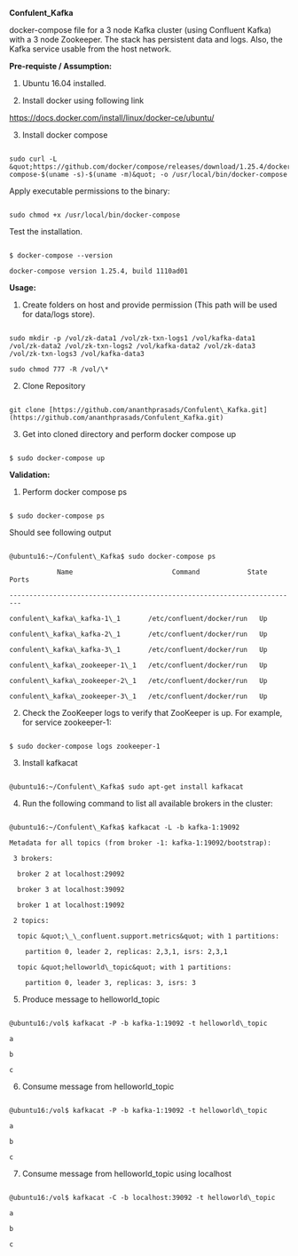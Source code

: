 **Confulent\_Kafka**

docker-compose file for a 3 node Kafka cluster (using Confluent Kafka) with a 3 node Zookeeper.  The stack has persistent data and logs. Also, the Kafka service usable from the host network.

**Pre-requiste / Assumption:**

1. Ubuntu 16.04 installed.

2. Install docker using following link

https://docs.docker.com/install/linux/docker-ce/ubuntu/

3. Install docker compose

```

sudo curl -L &quot;https://github.com/docker/compose/releases/download/1.25.4/docker-compose-$(uname -s)-$(uname -m)&quot; -o /usr/local/bin/docker-compose

```

Apply executable permissions to the binary:

```

sudo chmod +x /usr/local/bin/docker-compose

```

Test the installation.

```

$ docker-compose --version

docker-compose version 1.25.4, build 1110ad01

```



**Usage:**

1. Create folders on host and provide permission (This path will be used for data/logs store).

```

sudo mkdir -p /vol/zk-data1 /vol/zk-txn-logs1 /vol/kafka-data1 /vol/zk-data2 /vol/zk-txn-logs2 /vol/kafka-data2 /vol/zk-data3 /vol/zk-txn-logs3 /vol/kafka-data3

sudo chmod 777 -R /vol/\*

```

2. Clone Repository

```

git clone [https://github.com/ananthprasads/Confulent\_Kafka.git](https://github.com/ananthprasads/Confulent_Kafka.git)

```

3. Get into cloned directory and perform docker compose up

```

$ sudo docker-compose up

```

**Validation:**

1. Perform docker compose ps

```

$ sudo docker-compose ps

```

Should see following output

```

@ubuntu16:~/Confulent\_Kafka$ sudo docker-compose ps

            Name                         Command            State   Ports

-------------------------------------------------------------------------

confulent\_kafka\_kafka-1\_1       /etc/confluent/docker/run   Up

confulent\_kafka\_kafka-2\_1       /etc/confluent/docker/run   Up

confulent\_kafka\_kafka-3\_1       /etc/confluent/docker/run   Up

confulent\_kafka\_zookeeper-1\_1   /etc/confluent/docker/run   Up

confulent\_kafka\_zookeeper-2\_1   /etc/confluent/docker/run   Up

confulent\_kafka\_zookeeper-3\_1   /etc/confluent/docker/run   Up

```

2. Check the ZooKeeper logs to verify that ZooKeeper is up. For example, for service zookeeper-1:

```

$ sudo docker-compose logs zookeeper-1

  ```

3. Install kafkacat

```

@ubuntu16:~/Confulent\_Kafka$ sudo apt-get install kafkacat

```

4. Run the following command to list all available brokers in the cluster:

```

@ubuntu16:~/Confulent\_Kafka$ kafkacat -L -b kafka-1:19092

Metadata for all topics (from broker -1: kafka-1:19092/bootstrap):

 3 brokers:

  broker 2 at localhost:29092

  broker 3 at localhost:39092

  broker 1 at localhost:19092

 2 topics:

  topic &quot;\_\_confluent.support.metrics&quot; with 1 partitions:

    partition 0, leader 2, replicas: 2,3,1, isrs: 2,3,1

  topic &quot;helloworld\_topic&quot; with 1 partitions:

    partition 0, leader 3, replicas: 3, isrs: 3

```

5. Produce message to helloworld\_topic

```

@ubuntu16:/vol$ kafkacat -P -b kafka-1:19092 -t helloworld\_topic

a

b

c

```

6. Consume message from helloworld\_topic

```

@ubuntu16:/vol$ kafkacat -P -b kafka-1:19092 -t helloworld\_topic

a

b

c

```

7. Consume message from helloworld\_topic using localhost

```

@ubuntu16:/vol$ kafkacat -C -b localhost:39092 -t helloworld\_topic

a

b

c

```
